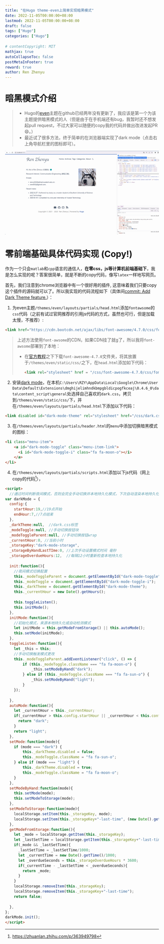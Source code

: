 ```yaml
---
title: "在Hugo theme-even上简单实现暗黑模式"
date: 2022-11-05T00:00:00+08:00
lastmod: 2022-11-05T00:00:00+08:00
draft: false
tags: ["Hugo"]
categories: ["Hugo"]

# contentCopyright: MIT
mathjax: true
autoCollapseToc: false
postMetaInFooter: true
reward: true
author: Ren Zhenyu
---
```


# 暗黑模式介绍

> + Hugo的[even](https://github.com/olOwOlo/hugo-theme-even)主题在github已经两年没有更新了，我应该是第一个为该主题提供暗黑模式的人（但是由于在手机端还有bug，我暂时还不想发起pull request，不过大家可以随便的copy我的代码并做出改进发起PR:smile:。）
> + 最近试了很多方法，终于简单的在浏览器端实现了dark mode（点击右上角导航栏里的图标即可）。

![](../../dark-mode.assets/GIF.gif)

# 零前端基础具体代码实现 (Copy!)

作为一个只会`matlab`和`cpp`语言的通信人，**在零css，js等计算机前端基础下**，我是怎么实现的呢？答案很简单，就是不断的copy代码，像写`latex`一样地写网页。

首先，我们注意到chrome浏览器中有一个很好用的插件, 这意味着我们只要copy这个插件的源码就可以了。所以我实现的代码流程如下（具体间[commit: Add Dark Theme feature.](https://github.com/rzy0901/rzy0901.github.io/commit/c08c69da33ab361368fcb64dba066c15dd6d5fbd)）：

1. 为even主题`/themes/even/layouts/partials/head.html`添加`fontawsome`的`css`代码（之前有试过官网推荐的引用js代码的方式，虽然也可行，但是加载太慢，不推荐）:
```html
<link href="https://cdn.bootcdn.net/ajax/libs/font-awesome/4.7.0/css/font-awesome.min.css" rel="stylesheet">
```
> 上述方法使用`font-awsome`的CDN，如果CDN挂了就g了，所以我将`font-awsome`部署到了本地：
>
> + 在[官方教程](https://fontawesome.com/v4/get-started/)之下下载`font-awesome-4.7.0`文件夹，将其放置于`/themes/even/static/css/`之下，在`head.html`添加如下代码：
>
>   ```html
>   <link rel="stylesheet" href = "/css/font-awesome-4.7.0/css/font-awesome.css"></link>
>   ```

2. 安装[dark mode](https://mybrowseraddon.com/dark-mode.html)，在本机`C:\Users\RZY\AppData\Local\Google\Chrome\User Data\Default\Extensions\dmghijelimhndkbmpgbldicpogfkceaj\0.4.6_0\data\content_script\general`处选择自己喜欢的`dark.css`，拷贝到`/themes/even/static/css/`下，并在`/themes/even/layouts/partials/head.html`下添加以下代码：

```html
<link disabled id="dark-mode-theme" rel="stylesheet" href="/css/dark.css"></link>
```

3. 在`/themes/even/layouts/partials/header.html`的`menu`中添加切换暗黑模式的图标：

```html
<li class="menu-item">
    <a id="dark-mode-toggle" class="menu-item-link">
      <i id="dark-mode-toggle-i" class="fa fa-moon-o"></i>
    </a>
</li>
```

4. 在`/themes/even/layouts/partials/scripts.html`添加以下js代码（网上copy的代码[^1]），

```html
<script>
  //通过时间判断夜间模式，否则会完全手动切换并本地持久化模式，下次自动渲染本地持久化的模式
var darkMode = {
  config:{    
    startHour:19,//19点开始
    endHour:7,//7点结束    
  },
  _darkTheme:null,  //dark.css标签
  _modeToggle:null, //手动切换按钮块
  _modeToggleParent:null, //手动切换按钮wrap
  _currentHour:0, //当前小时
  _storageKey:"dark-mode-storage",
  _storageByHandLastTIme:0, //上次手动设置模式时间 毫秒
  _storageOverdueHours:12,  //每隔12小时重新检查本地持久化

  init:function(){
    //夜间模式切换配置
    this._modeToggleParent = document.getElementById("dark-mode-toggle");
    this._modeToggle = document.getElementById("dark-mode-toggle-i");    
    this._darkTheme = document.getElementById("dark-mode-theme");  
    this._currentHour = new Date().getHours();  

    this.toggleListen();
    this.initMode();
  },
  initMode:function(){
    //初始化模式，来源本地持久化或自动检测模式    
    let initMode = this.getModeFromStorage() || this.autoMode(); 
    this.setMode(initMode);
  },
  toggleListen:function(){
    let _this = this;
    //手动切换触发模式更改
    this._modeToggleParent.addEventListener("click", () => {
        if (this._modeToggle.className === "fa fa-moon-o") {
            _this.setModeByHand("dark");
        } else if (this._modeToggle.className === "fa fa-sun-o") {
            _this.setModeByHand("light");
        }
    });

  },  
  autoMode:function(){
    let _currentHour = this._currentHour;
    if(_currentHour > this.config.startHour || _currentHour < this.config.endHour){
      return "dark";  
    }  
    return "light";    
  },
  setMode:function(mode){
    if (mode === "dark") {
        this._darkTheme.disabled = false;
        this._modeToggle.className = "fa fa-sun-o";
    } else if (mode === "light") {
        this._darkTheme.disabled = true;
        this._modeToggle.className = "fa fa-moon-o";
    }          
  },
  setModeByHand:function(mode){
    this.setMode(mode);
    this.setModeToStorage(mode);    
  },
  setModeToStorage:function(mode){
    localStorage.setItem(this._storageKey, mode);
    localStorage.setItem(this._storageKey+"-last-time", (new Date().getTime()));     
  },
  getModeFromStorage:function(){
    let _mode = localStorage.getItem(this._storageKey);
    let _lastSetTime = localStorage.getItem(this._storageKey+"-last-time");
    if(_mode && _lastSetTime){
      _lastSetTime = _lastSetTime/1000;
      let _currentTime = new Date().getTime()/1000;
      let _overdueSeconds = this._storageOverdueHours * 3600;
      if(_currentTime - _lastSetTime < _overdueSeconds){            
        return _mode;
      }
    }
    localStorage.removeItem(this._storageKey);
    localStorage.removeItem(this._storageKey+"-last-time");
    return false;

  },
};
darkMode.init();
</script> 
```

[^1]:https://zhuanlan.zhihu.com/p/363949798
